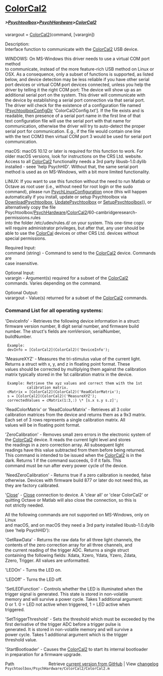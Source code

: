 # [ColorCal2](ColorCal2)
##### >[Psychtoolbox](Psychtoolbox)>[PsychHardware](PsychHardware)>[ColorCal2](ColorCal2)

varargout = [ColorCal2](ColorCal2)(command, [varargin])  
  
Description:  
Interface function to communicate with the [ColorCal2](ColorCal2) USB device.  
  
  
WINDOWS: On MS-Windows this driver needs to use a virtual COM port method  
to communicate, instead of the more feature-rich USB method on Linux or  
OSX. As a consequence, only a subset of functions is supported, as listed  
below, and device detection may be less reliable if you have other serial  
port devices or virtual COM port devices connected, unless you help the  
driver by telling it the right COM port: The device will show up as an  
additional serial port on the system. This driver will communicate with  
the device by establishing a serial port connection via that serial port.  
The driver will check for the existence of a configuration file named  
[[PsychtoolboxConfigDir](PsychtoolboxConfigDir) 'ColorCal2Config.txt']. If the file exists and is  
readable, then presence of a serial port name in the first line of that  
text configuration file will use the serial port with that name for  
communication, otherwise the driver will try to auto-detect the proper  
serial port for communication. E.g., if the file would contain one line  
with the text COM3 then virtual COM port 3 would be used for serial port  
communication.  
  
  
macOS: macOS 10.12 or later is required for this function to work. For  
older macOS versions, look for instructions on the CRS Ltd. website.  
Access to all [ColorCal2](ColorCal2) functionality needs a 3rd party libusb-1.0.dylib  
installed - seee 'help PsychHID'. Without that, the same serial port  
method is used as on MS-Windows, with a bit more limited functionality.  
  
  
LINUX: If you want to use this function without the need to run Matlab or  
Octave as root user (i.e., without need for root login or the sudo  
command), please run [PsychLinuxConfiguration](PsychLinuxConfiguration) once (this will happen  
automatically if you install, update or setup Psychtoolbox via  
[DownloadPsychtoolbox](DownloadPsychtoolbox), [UpdatePsychtoolbox](UpdatePsychtoolbox) or [SetupPsychtoolbox)](SetupPsychtoolbox)), or  
alternatively copy the file  
Psychtoolbox/[PsychHardware](PsychHardware)/[ColorCal2](ColorCal2)/60-cambridgeresearch-permissions.rules  
into the folder /etc/udev/rules.d/ on your system. This one-time copy  
will require administrator privileges, but after that, any user should be  
able to use the [ColorCal](ColorCal) devices or other CRS Ltd. devices without  
special permissions.  
  
  
Required Input:  
command (string) - Command to send to the [ColorCal2](ColorCal2) device. Commands are  
                   case insensitive.  
  
Optional Input:  
varargin - Argument(s) required for a subset of the [ColorCal2](ColorCal2)  
           commands. Varies depending on the command.  
  
Optional Output:  
varargout - Value(s) returned for a subset of the [ColorCal2](ColorCal2) commands.  
  
### Command List for all operating systems:  
  
'DeviceInfo' - Retrieves the following device information in a struct:  
     firmware version number, 8 digit serial number, and firmware build  
     number. The struct's fields are romVersion, serialNumber,  
     buildNumber.  
  
     Example:  
     devInfo = [ColorCal2](ColorCal2)('DeviceInfo');  
  
'MeasureXYZ' - Measures the tri-stimulus value of the current light.  
     Returns a struct with x, y, and z in floating point format.  These  
     values should be corrected by multiplying them against the calibration  
     matrix typically stored in the 1st calibration matrix in the device.  
  
     Example: Retrieve the xyz values and correct them with the 1st  
              calibration matrix.  
     cMatrix = [ColorCal2](ColorCal2)('ReadColorMatrix');  
     s = [ColorCal2](ColorCal2)('MeasureXYZ');  
     correctedValues = cMatrix(1:3,:) \* [s.x s.y s.z]';  
  
'ReadColorMatrix' or 'ReadColourMatrix' - Retrieves all 3 color  
     calibration matrices from the device and returns them as a 9x3 matrix.  
     Each set of 3 rows represents a single calibration matrix.  All  
     values will be in floating point format.  
  
'ZeroCalibration' - Removes small zero errors in the electronic system of  
     the [ColorCal2](ColorCal2) device.  It reads the current light level and stores  
     the readings in a zero correction array.  All subsequent light  
     readings have this value subtracted from them before being returned.  
     This command is intended to be issued when the [ColorCal2](ColorCal2) is in the  
     dark.  Returns 1 if the command succeeds, 0 if it fails.  This  
     command must be run after every power cycle of the device.  
  
'NeedZeroCalibration' - Returns true if a zero calibration is needed, false  
     otherwise. Devices with firmware build 877 or later do not need this, as  
     they are factory calibrated.  
  
'[Close](Close)' - [Close](Close) connection to device. A 'clear all' or 'clear ColorCal2' or  
     quitting Octave or Matlab will also close the connection, so this is  
     not strictly needed.  
  
All the following commands are not supported on MS-Windows, only on Linux  
and macOS, and on macOS they need a 3rd party installed libusb-1.0.dylib  
(see 'help PsychHID'):  
  
  
'GetRawData' - Returns the raw data for all three light channels, the  
     contents of the zero correction array for all three channels, and  
     the current reading of the trigger ADC.  Returns a single struct  
     containing the following fields: Xdata, Xzero, Ydata, Yzero, Zdata,  
     Zzero, Trigger.  All values are unformatted.  
  
'LEDOn' - Turns the LED on.  
  
'LEDOff' - Turns the LED off.  
  
'SetLEDFunction' - Controls whether the LED is illuminated when the  
     trigger signal is generated.  This state is stored in non-volatile  
     memory and will survive a power cycle.  Takes 1 additional argument:  
     0 or 1.  0 = LED not active when triggered, 1 = LED active when  
     triggered.  
  
'SetTriggerThreshold' - Sets the threshold which must be exceeded by the  
     first derivative of the trigger ADC before a trigger pulse is  
     generated.  It is stored in non-volatile memory and will survive a  
     power cycle.  Takes 1 additional argument which is the trigger  
     threshold value.  
  
'StartBootloader' - Causes the [ColorCal2](ColorCal2) to start its internal bootloader  
     in preparation for a firmware upgrade.  
  




<div class="code_header" style="text-align:right;">
  <span style="float:left;">Path&nbsp;&nbsp;</span> <span class="counter">Retrieve <a href=
  "https://raw.github.com/Psychtoolbox-3/Psychtoolbox-3/beta/Psychtoolbox/PsychHardware/ColorCal2/ColorCal2.m">current version from GitHub</a> | View <a href=
  "https://github.com/Psychtoolbox-3/Psychtoolbox-3/commits/beta/Psychtoolbox/PsychHardware/ColorCal2/ColorCal2.m">changelog</a></span>
</div>
<div class="code">
  <code>Psychtoolbox/PsychHardware/ColorCal2/ColorCal2.m</code>
</div>

